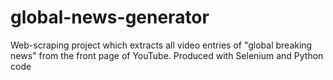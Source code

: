# global-news-generator
Web-scraping project which extracts all video entries of "global breaking news"  from the front page of YouTube. Produced with Selenium and Python code 
